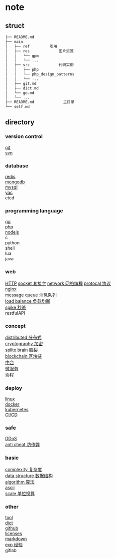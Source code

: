 # note  

## struct  
  
```bash
├── README.md  
├── main  
│   ├── ref         引用  
│   ├── res             图片资源  
│   │   └── gpm  
│   │   └── ...  
│   ├── src             代码实例  
│   │   ├── php  
│   │   └── php_design_patterns  
│   │   └── ...  
│   ├── git.md  
│   ├── dict.md  
│   └── go.md  
│   └── ...  
├── README.md             主目录  
└── self.md  
```  
  
## directory  
  
### version control  

[git](main/git.md)  
[svn](main/svn.md)  
  
### database  

[redis](main/redis.md)  
[mongodb](main/mongodb.md)  
[mysql](main/mysql.md)  
[yac](main/yac.md)  
etcd  
  
### programming language  

[go](main/go.md)  
[php](main/php.md)  
[nodejs](main/nodejs.md)  
c  
python  
shell  
lua  
java  
  
### web  

[HTTP](main/HTTP.md)
[socket 套接字](main/socket.md)
[network 网络编程](main/network.md)
[protocal 协议](main/protocal.md)  
[nginx](main/nginx.md)  
[message queue 消息队列](main/mq.md)  
[load balance 负载均衡](main/load-balance.md)  
[spike 秒杀](main/spike.md)  
restfulAPI

### concept

[distributed 分布式](main/distributed.md)  
[cryptography 加密](main/crypt.md)  
[splite brain 脑裂](main/splite-brain.md)  
[blockchain 区块链](main/blockchain.md)  
[中台](main/middle-end.md)  
[微服务](main/ms.md)  
协程  

### deploy  

[linux](main/linux.md)  
[docker](main/docker.md)  
[kubernetes](main/k8s.md)  
[CI/CD](main/cicd.md)  
  
### safe  

[DDoS](main/ddos.md)  
[anti cheat 防作弊](main/anti_cheat.md)  

### basic  

[complexity 复杂度](main/complexity.md)  
[data structure 数据结构](main/data-struct.md)  
[algorithm 算法](main/algo.md)  
[ascii](main/ascii.md)  
[scale 单位换算](main/scale.md)  

### other  

[tool](main/tool.md)  
[dict](main/dict.md)  
[github](main/github.md)  
[licenses](main/licenses.md)  
[markdown](main/markdown.md)  
[exp 经验](main/exp.md)  
gitlab  
